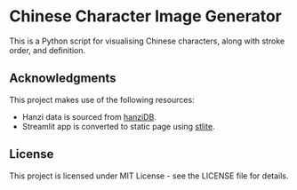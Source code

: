 # Chinese Character Image Generator

This is a Python script for visualising Chinese characters, along with stroke order, and definition.


## Acknowledgments

This project makes use of the following resources:

- Hanzi data is sourced from [hanziDB](https://github.com/ruddfawcett/hanziDB.csv).
- Streamlit app is converted to static page using [stlite](https://github.com/whitphx/stlite).


## License

This project is licensed under MIT License - see the LICENSE file for details.
